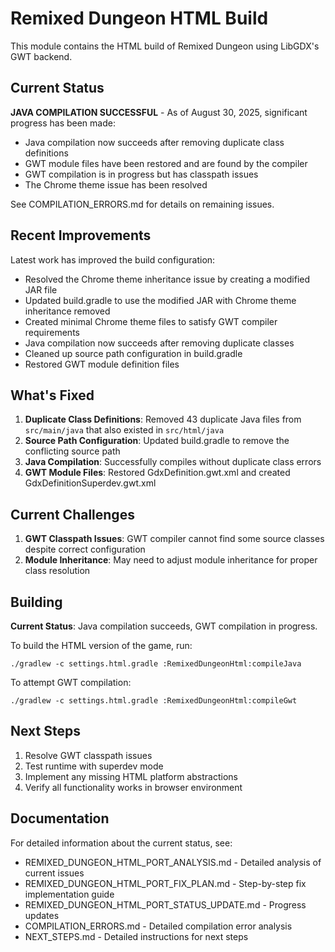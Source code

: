 # Remixed Dungeon HTML Build

This module contains the HTML build of Remixed Dungeon using LibGDX's GWT backend.

## Current Status

**JAVA COMPILATION SUCCESSFUL** - As of August 30, 2025, significant progress has been made:
- Java compilation now succeeds after removing duplicate class definitions
- GWT module files have been restored and are found by the compiler
- GWT compilation is in progress but has classpath issues
- The Chrome theme issue has been resolved

See COMPILATION_ERRORS.md for details on remaining issues.

## Recent Improvements

Latest work has improved the build configuration:
- Resolved the Chrome theme inheritance issue by creating a modified JAR file
- Updated build.gradle to use the modified JAR with Chrome theme inheritance removed
- Created minimal Chrome theme files to satisfy GWT compiler requirements
- Java compilation now succeeds after removing duplicate classes
- Cleaned up source path configuration in build.gradle
- Restored GWT module definition files

## What's Fixed

1. **Duplicate Class Definitions**: Removed 43 duplicate Java files from `src/main/java` that also existed in `src/html/java`
2. **Source Path Configuration**: Updated build.gradle to remove the conflicting source path
3. **Java Compilation**: Successfully compiles without duplicate class errors
4. **GWT Module Files**: Restored GdxDefinition.gwt.xml and created GdxDefinitionSuperdev.gwt.xml

## Current Challenges

1. **GWT Classpath Issues**: GWT compiler cannot find some source classes despite correct configuration
2. **Module Inheritance**: May need to adjust module inheritance for proper class resolution

## Building

**Current Status**: Java compilation succeeds, GWT compilation in progress.

To build the HTML version of the game, run:

```
./gradlew -c settings.html.gradle :RemixedDungeonHtml:compileJava
```

To attempt GWT compilation:

```
./gradlew -c settings.html.gradle :RemixedDungeonHtml:compileGwt
```

## Next Steps

1. Resolve GWT classpath issues
2. Test runtime with superdev mode
3. Implement any missing HTML platform abstractions
4. Verify all functionality works in browser environment

## Documentation

For detailed information about the current status, see:
- REMIXED_DUNGEON_HTML_PORT_ANALYSIS.md - Detailed analysis of current issues
- REMIXED_DUNGEON_HTML_PORT_FIX_PLAN.md - Step-by-step fix implementation guide
- REMIXED_DUNGEON_HTML_PORT_STATUS_UPDATE.md - Progress updates
- COMPILATION_ERRORS.md - Detailed compilation error analysis
- NEXT_STEPS.md - Detailed instructions for next steps